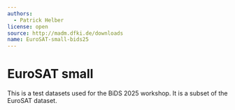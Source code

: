 ```yaml
---
authors:
  - Patrick Helber
license: open
source: http://madm.dfki.de/downloads
name: EuroSAT-small-bids25
---
```


# EuroSAT small

This is a test datasets used for the BiDS 2025 workshop. It is a subset of the EuroSAT dataset.
